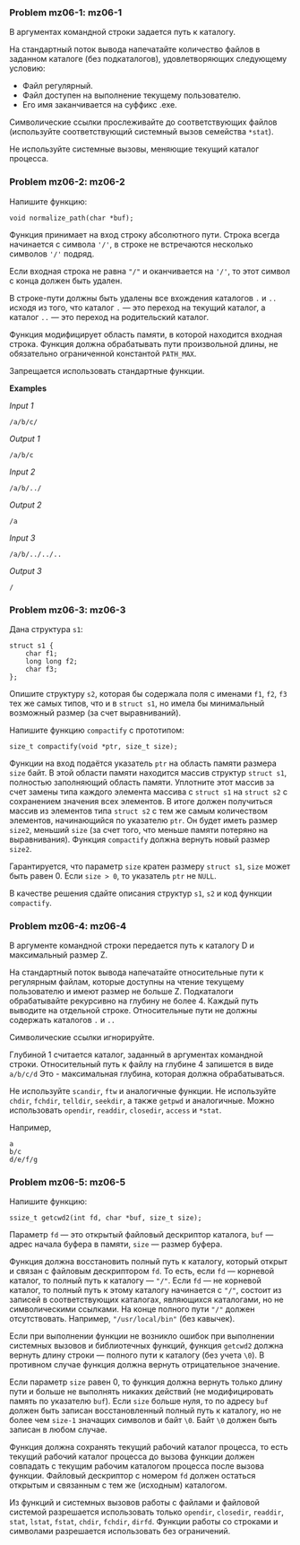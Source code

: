 ### Problem mz06-1: mz06-1

В аргументах командной строки задается путь к каталогу.

На стандартный поток вывода напечатайте количество файлов в заданном каталоге (без подкаталогов), удовлетворяющих следующему условию:

* Файл регулярный.
* Файл доступен на выполнение текущему пользователю.
* Его имя заканчивается на суффикс .exe.

Символические ссылки прослеживайте до соответствующих файлов (используйте соответствующий системный вызов семейства ```*stat```).

Не используйте системные вызовы, меняющие текущий каталог процесса.

### Problem mz06-2: mz06-2

Напишите функцию:

```
void normalize_path(char *buf);
```

Функция принимает на вход строку абсолютного пути. Строка всегда начинается с символа ```'/'```, в строке не встречаются несколько символов ```'/'``` подряд.

Если входная строка не равна ```"/"``` и оканчивается на ```'/'```, то этот символ с конца должен быть удален.

В строке-пути должны быть удалены все вхождения каталогов ```.``` и ```..``` исходя из того, что каталог ```.``` — это переход на текущий каталог, а каталог ```..``` — это переход на родительский каталог.

Функция модифицирует область памяти, в которой находится входная строка. Функция должна обрабатывать пути произвольной длины, не обязательно ограниченной константой ```PATH_MAX```.

Запрещается использовать стандартные функции.

**Examples**

_Input 1_

```
/a/b/c/
```

_Output 1_

```
/a/b/c
```

_Input 2_

```
/a/b/../
```

_Output 2_

```
/a
```

_Input 3_

```
/a/b/../../..
```

_Output 3_

```
/
```

### Problem mz06-3: mz06-3

Дана структура ```s1```:

```
struct s1 {
    char f1;
    long long f2;
    char f3;
};
```

Опишите структуру ```s2```, которая бы содержала поля с именами ```f1```, ```f2```, ```f3``` тех же самых типов, что и в ```struct s1```, но имела бы минимальный возможный размер (за счет выравниваний).

Напишите функцию ```compactify``` с прототипом:

```
size_t compactify(void *ptr, size_t size);
```

Функции на вход подаётся указатель ```ptr``` на область памяти размера ```size``` байт. В этой области памяти находится массив структур ```struct s1```, полностью заполняющий область памяти. Уплотните этот массив за счет замены типа каждого элемента массива с ```struct s1``` на ```struct s2``` с сохранением значения всех элементов. В итоге должен получиться массив из элементов типа ```struct s2``` с тем же самым количеством элементов, начинающийся по указателю ```ptr```. Он будет иметь размер ```size2```, меньший ```size``` (за счет того, что меньше памяти потеряно на выравнивания). Функция ```compactify``` должна вернуть новый размер ```size2```.

Гарантируется, что параметр ```size``` кратен размеру ```struct s1```, ```size``` может быть равен 0. Если ```size > 0```, то указатель ```ptr``` не ```NULL```.

В качестве решения сдайте описания структур ```s1```, ```s2``` и код функции ```compactify```.

### Problem mz06-4: mz06-4

В аргументе командной строки передается путь к каталогу D и максимальный размер Z.

На стандартный поток вывода напечатайте относительные пути к регулярным файлам, которые доступны на чтение текущему пользователю и имеют размер не больше Z. Подкаталоги обрабатывайте рекурсивно на глубину не более 4. Каждый путь выводите на отдельной строке. Относительные пути не должны содержать каталогов ```.``` и ```..```

Символические ссылки игнорируйте.

Глубиной 1 считается каталог, заданный в аргументах командной строки. Относительный путь к файлу на глубине 4 запишется в виде ```a/b/c/d``` Это - максимальная глубина, которая должна обрабатываться.

Не используйте ```scandir```, ```ftw``` и аналогичные функции. Не используйте ```chdir```, ```fchdir```, ```telldir```, ```seekdir```, а также ```getpwd``` и аналогичные. Можно использовать ```opendir```, ```readdir```, ```closedir```, ```access``` и ```*stat```.

Например,

```
a
b/c
d/e/f/g
```

### Problem mz06-5: mz06-5

Напишите функцию:

```
ssize_t getcwd2(int fd, char *buf, size_t size);
```

Параметр ```fd``` — это открытый файловый дескриптор каталога, ```buf``` — адрес начала буфера в памяти, ```size``` — размер буфера.

Функция должна восстановить полный путь к каталогу, который открыт и связан с файловым дескриптором ```fd```. То есть, если ```fd``` — корневой каталог, то полный путь к каталогу — ```"/"```. Если ```fd``` — не корневой каталог, то полный путь к этому каталогу начинается с ```"/"```, состоит из записей в соответствующих каталогах, являющихся каталогами, но не символическими ссылками. На конце полного пути ```"/"``` должен отсутствовать. Например, ```"/usr/local/bin"``` (без кавычек).

Если при выполнении функции не возникло ошибок при выполнении системных вызовов и библиотечных функций, функция ```getcwd2``` должна вернуть длину строки — полного пути к каталогу (без учета ```\0```). В противном случае функция должна вернуть отрицательное значение.

Если параметр ```size``` равен 0, то функция должна вернуть только длину пути и больше не выполнять никаких действий (не модифицировать память по указателю ```buf```). Если ```size``` больше нуля, то по адресу ```buf``` должен быть записан восстановленный полный путь к каталогу, но не более чем ```size-1``` значащих символов и байт ```\0```. Байт ```\0``` должен быть записан в любом случае.

Функция должна сохранять текущий рабочий каталог процесса, то есть текущий рабочий каталог процесса до вызова функции должен совпадать с текущим рабочим каталогом процесса после вызова функции. Файловый дескриптор с номером ```fd``` должен остаться открытым и связанным с тем же (исходным) каталогом.

Из функций и системных вызовов работы с файлами и файловой системой разрешается использовать только ```opendir```, ```closedir```, ```readdir```, ```stat```, ```lstat```, ```fstat```, ```chdir```, ```fchdir```, ```dirfd```. Функции работы со строками и символами разрешается использовать без ограничений. 